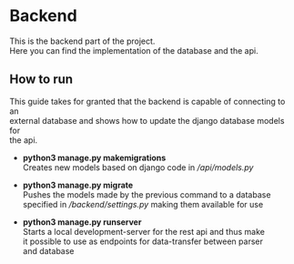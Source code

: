 # Backend
This is the backend part of the project. \
Here you can find the implementation of the database and the api.

## How to run

This guide takes for granted that the backend is capable of connecting to an\
external database and shows how to update the django database models for \
the api. 

- **python3 manage.py makemigrations**\
Creates new models based on django code in _/api/models.py_

- **python3 manage.py migrate**\
Pushes the models made by the previous command to a database \
specified in _/backend/settings.py_ making them available for use

- **python3 manage.py runserver**\
Starts a local development-server for the rest api and thus make \
it possible to use as endpoints for data-transfer between parser \
and database

